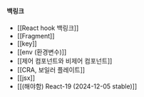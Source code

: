 
#### 백링크

- [[React hook 백링크]]
- [[Fragment]]
- [[key]]
- [[env (환경변수)]]
- [[제어 컴포넌트와 비제어 컴포넌트]]
- [[CRA, 보일러 플레이트]]
- [[jsx]]
- [[(해야함) React-19 (2024-12-05 stable)]]